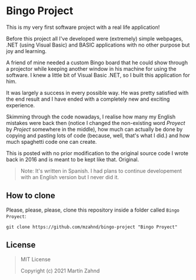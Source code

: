 # Bingo Project

This is my very first software project with a real life application!

Before this project all I've developed were (extremely) simple webpages, .NET (using Visual Basic) and BASIC 
applications with no other purpose but joy and learning.

A friend of mine needed a custom Bingo board that he could show through a projector while keeping another
window in his machine for using the software. I knew a little bit of Visual Basic .NET, so I built this 
application for him.

It was largely a success in every possible way. He was pretty satisfied with the end result and I have ended with
a completely new and exciting experience.

Skimming through the code nowadays, I realise how many my English mistakes were back then (notice I changed the 
non-existing word *Proyect* by *Project* somewhere in the middle), how much can actually be done by copying and
pasting lots of code (because, well, that's what I did.) and how much spaghetti code one can create.

This is posted with no prior modification to the original source code I wrote back in 2016 and is meant to be 
kept like that. Original.

> Note: It's written in Spanish. I had plans to continue developement with an English version but I never did it.

## How to clone

Please, please, please, clone this repository inside a folder called `Bingo Proyect`:

```
git clone https://github.com/mzahnd/bingo-project "Bingo Proyect"
```

## License

> MIT License
>
> Copyright (c) 2021 Martín Zahnd


